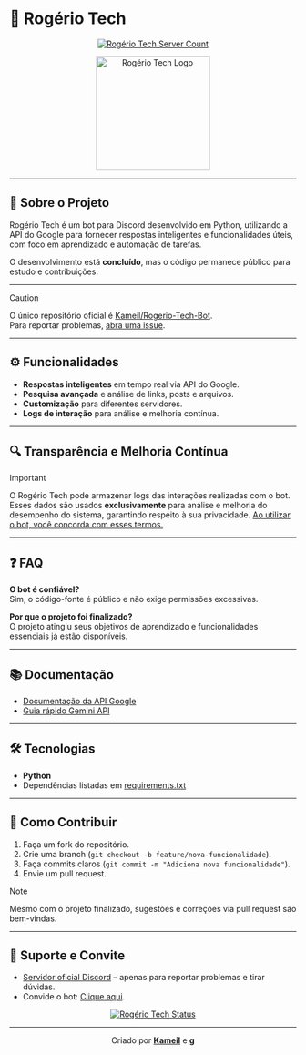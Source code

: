 # 🤖 Rogério Tech

<p align="center">
  <a href="https://top.gg/bot/1041361324506087555" target="_blank">
    <img src="https://top.gg/api/widget/servers/1041361324506087555.svg" alt="Rogério Tech Server Count">
  </a>
</p>

<p align="center">
  <img src="https://i.imgur.com/TKphVxW.png" width="200" alt="Rogério Tech Logo">
</p>

---

## 📌 Sobre o Projeto

Rogério Tech é um bot para Discord desenvolvido em Python, utilizando a API do Google para fornecer respostas inteligentes e funcionalidades úteis, com foco em aprendizado e automação de tarefas.

O desenvolvimento está **concluído**, mas o código permanece público para estudo e contribuições.

---

> [!CAUTION]  
> O único repositório oficial é [Kameil/Rogerio-Tech-Bot](https://github.com/Kameil/Rogerio-Tech-Bot).  
> Para reportar problemas, [abra uma issue](https://github.com/Kameil/Rogerio-Tech-Bot/issues).

---

## ⚙️ Funcionalidades

- **Respostas inteligentes** em tempo real via API do Google.
- **Pesquisa avançada** e análise de links, posts e arquivos.
- **Customização** para diferentes servidores.
- **Logs de interação** para análise e melhoria contínua.

---

## 🔍 Transparência e Melhoria Contínua

> [!IMPORTANT]  
> O Rogério Tech pode armazenar logs das interações realizadas com o bot. Esses dados são usados **exclusivamente** para análise e melhoria do desempenho do sistema, garantindo respeito à sua privacidade. <ins>Ao utilizar o bot, você concorda com esses termos.

---

## ❓ FAQ

**O bot é confiável?**  
Sim, o código-fonte é público e não exige permissões excessivas.

**Por que o projeto foi finalizado?**  
O projeto atingiu seus objetivos de aprendizado e funcionalidades essenciais já estão disponíveis.  

---

## 📚 Documentação

- <a href="https://googleapis.github.io/python-genai/" target="_blank">Documentação da API Google</a>  
- <a href="https://ai.google.dev/gemini-api/docs/quickstart?hl=pt-br&lang=python" target="_blank">Guia rápido Gemini API</a>

---

## 🛠️ Tecnologias

- **Python**  
- Dependências listadas em [requirements.txt](requirements.txt)

---

## 🚀 Como Contribuir

1. Faça um fork do repositório.
2. Crie uma branch (`git checkout -b feature/nova-funcionalidade`).
3. Faça commits claros (`git commit -m "Adiciona nova funcionalidade"`).
4. Envie um pull request.

> [!NOTE]  
> Mesmo com o projeto finalizado, sugestões e correções via pull request são bem-vindas.

---

## 📨 Suporte e Convite

- <a href="https://discord.gg/H77FTb7hw" target="_blank">Servidor oficial Discord</a> – apenas para reportar problemas e tirar dúvidas.  
- Convide o bot: <a href="https://discord.com/oauth2/authorize?client_id=1041361324506087555&permissions=274877982736&integration_type=0&scope=bot" target="_blank">Clique aqui</a>.

<p align="center">
  <a href="https://top.gg/bot/1041361324506087555" target="_blank">
    <img src="https://top.gg/api/widget/1041361324506087555.svg?status" alt="Rogério Tech Status">
  </a>
</p>

---

<div align="center">
  Criado por <a href="https://github.com/Kameil"><strong>Kameil</strong></a> e <a href="https://github.com/cafewhaze"><strong>g</strong></a>
</div>
